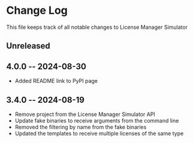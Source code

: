 # Change Log

This file keeps track of all notable changes to License Manager Simulator

## Unreleased


## 4.0.0 -- 2024-08-30
* Added README link to PyPI page

## 3.4.0 -- 2024-08-19
* Remove project from the License Manager Simulator API
* Update fake binaries to receive arguments from the command line
* Removed the filtering by name from the fake binaries
* Updated the templates to receive multiple licenses of the same type
